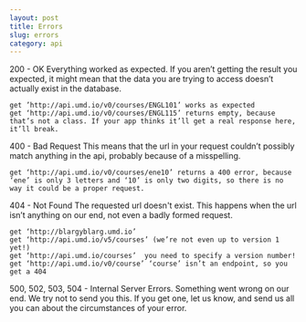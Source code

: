 ```yaml
---
layout: post
title: Errors
slug: errors
category: api
---
```


200 - OK	Everything worked as expected. If you aren’t getting the result you expected, it might mean that the data you are trying to access doesn’t actually exist in the database.

```
get ’http://api.umd.io/v0/courses/ENGL101’ works as expected
get ‘http://api.umd.io/v0/courses/ENGL115’ returns empty, because that’s not a class. If your app thinks it’ll get a real response here, it’ll break.
```

400 - Bad Request	This means that the url in your request couldn’t possibly match anything in the api, probably because of a misspelling. 

```
get ‘http://api.umd.io/v0/courses/ene10’ returns a 400 error, because ‘ene’ is only 3 letters and ‘10’ is only two digits, so there is no way it could be a proper request.
```

404 - Not Found	The requested url doesn't exist. This happens when the url isn’t anything on our end, not even a badly formed request. 

```
get ‘http://blargyblarg.umd.io’
get ‘http://api.umd.io/v5/courses’ (we’re not even up to version 1 yet!)
get ‘http://api.umd.io/courses’  you need to specify a version number!
get ‘http://api.umd.io/v0/course’ ‘course’ isn’t an endpoint, so you get a 404
```

500, 502, 503, 504 - Internal Server Errors.	Something went wrong on our end. We try not to send you this. If you get one, let us know, and send us all you can about the circumstances of your error.
